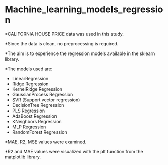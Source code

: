 # Machine_learning_models_regression


*CALIFORNIA HOUSE PRICE data was used in this study.

*Since the data is clean, no preprocessing is required.

*The aim is to experience the regression models available in the sklearn library.

*The models used are:

* LinearRegression
* Ridge Regression 
* KernelRidge Regression
* GaussianProcess Regression
* SVR (Support vector regression)
* DecisionTree Regression
* PLS Regression
* AdaBoost Regression
* KNeighbors Regression
* MLP Regression
* RandomForest Regression

*MAE, R2, MSE values were examined.

*R2 and MAE values were visualized with the plt function from the matplotlib library.
